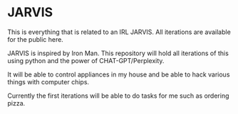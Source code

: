 # JARVIS
This is everything that is related to an IRL JARVIS. All iterations are available for the public here.

JARVIS is inspired by Iron Man. This repository will hold all iterations of this using python and the power of CHAT-GPT/Perplexity.

It will be able to control appliances in my house and be able to hack various things with computer chips. 

Currently the first iterations will be able to do tasks for me such as ordering pizza.
